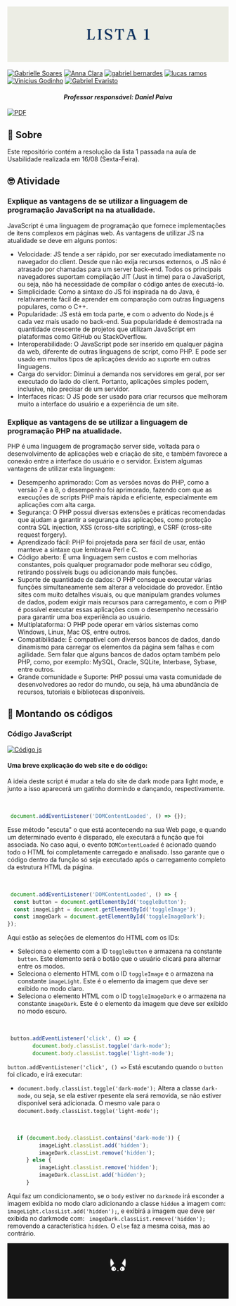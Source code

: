 <img src="https://github.com/S5-2024/lista-01-udwmj-2024/blob/main/assets/banners%20(4).png">

[![Gabrielle Soares ](https://img.shields.io/badge/Gabrielle_Soares_-black?style=for-the-badge&logo=github)](https://github.com/gabriellesote)
[![Anna Clara](https://img.shields.io/badge/Anna_Clara-black?style=for-the-badge&logo=github)](https://github.com/byasun)
[![gabriel bernardes](https://img.shields.io/badge/gabriel_bernardes-black?style=for-the-badge&logo=github)](https://github.com/Gabber28)
[![lucas ramos](https://img.shields.io/badge/lucas_ramos-black?style=for-the-badge&logo=github)](https://github.com/LucasRramos)
[![Vinicius Godinho ](https://img.shields.io/badge/Vinicius_Godinho_-black?style=for-the-badge&logo=github)](https://github.com/ViniciusMGodinho)
[![Gabriel Evaristo](https://img.shields.io/badge/Gabriel_Evaristo-black?style=for-the-badge&logo=github)](https://github.com/gabsevamac)

<h4 align="center"> <em> Professor responsável: Daniel Paiva </em></h4>

[![PDF](https://img.shields.io/badge/PDF-F05A7E?style=for-the-badge)](https://github.com/S5-2024/lista-01-udwmj-2024/blob/main/assets/lista_exercicio_I-2%5B1%5D.pdf)



## 📌 Sobre

<p>
  Este repositório contém a resolução da lista 1 passada na aula de Usabilidade realizada em 16/08 (Sexta-Feira).
  
 </p>


##  🤓 Atividade 

<h3> Explique as vantagens de se utilizar a linguagem de programação JavaScript na
na atualidade.
 </h3>

<p> JavaScript é uma linguagem de programação que fornece implementações de itens complexos em páginas web. As vantagens de utilizar JS na atualidade se deve em alguns pontos: 
 </p>

* Velocidade: JS tende a ser rápido, por ser executado imediatamente no navegador do client. Desde que não exija recursos externos, o JS não é atrasado por chamadas para um server back-end.  Todos os principais navegadores suportam compilação JIT (Just in time) para o JavaScript, ou seja, não há necessidade de compilar o código antes de executá-lo.
* Simplicidade: Como a sintaxe do JS foi inspirada na do Java, é relativamente fácil de aprender em comparação com outras linguagens populares, como o C++.
* Popularidade:  JS está em toda parte, e com o advento do Node.js é cada vez mais usado no back-end. Sua popularidade é demostrada na quantidade crescente de projetos que utilizam JavaScript em plataformas como GitHub ou StackOverflow.
* Interoperabilidade:  O JavaScript pode ser inserido em qualquer página da web, diferente de outras linguagens de script, como PHP. E pode ser usado em muitos tipos de aplicações devido ao suporte em outras linguagens.
* Carga do servidor: Diminui a demanda nos servidores em geral, por ser executado do lado do client. Portanto, aplicações simples podem, inclusive, não precisar de um servidor.
* Interfaces ricas:  O JS pode ser usado para criar recursos que melhoram muito a interface do usuário e a experiência de um site.
  
 <h3>Explique as vantagens de se utilizar a linguagem de programação PHP na
atualidade.
 </h3>

<p>PHP é uma linguagem de programação server side, voltada para o desenvolvimento de aplicações web e criação de site, e também favorece a conexão entre a interface do usuário e o servidor. Existem algumas vantagens de utilizar esta linguagem: </p>

* Desempenho aprimorado:  Com as versões novas do PHP, como a versão 7 e a 8, o desempenho foi aprimorado, fazendo com que as execuções de scripts PHP mais rápida e eficiente, especialmente em aplicações com alta carga.
* Segurança:  O PHP possui diversas extensões e práticas recomendadas que ajudam a garantir a segurança das aplicações, como proteção contra SQL injection, XSS (cross-site scripting), e CSRF (cross-site request forgery).
* Aprendizado fácil:  PHP foi projetada para ser fácil de usar, então manteve a sintaxe que lembrava Perl e C.
* Código aberto: É uma linguagem sem custos e com melhorias constantes, pois qualquer programador pode melhorar seu código, retirando possíveis bugs ou adicionando mais funções.
* Suporte de quantidade de dados:  O PHP consegue executar várias funções simultaneamente sem alterar a velocidade do provedor. Então sites com muito detalhes visuais, ou que manipulam grandes volumes de dados, podem exigir mais recursos para carregamento, e com o PHP é possível executar essas aplicações com o desempenho necessário para garantir uma boa experiência ao usuário.
* Multiplataforma:  O PHP pode operar em vários sistemas como Windows, Linux, Mac OS, entre outros.
* Compatibilidade:  É compatível com diversos bancos de dados, dando dinamismo para carregar os elementos da página sem falhas e com agilidade.  Sem falar que alguns bancos de dados optam também pelo PHP, como, por exemplo: MySQL, Oracle, SQLite, Interbase, Sybase, entre outros.
* Grande comunidade e Suporte: PHP possui uma vasta comunidade de desenvolvedores ao redor do mundo, ou seja, há uma abundância de recursos, tutoriais e bibliotecas disponíveis.


 <h2> 🩻 Montando os códigos </h2>
 
<h3> Código JavaScript</h3>

[![Código js](https://img.shields.io/badge/Código_js-D1E9F6?style=for-the-badge&logo=github&logoColor=FF8A8A)](https://github.com/S5-2024/lista-01-udwmj-2024/tree/main/JS)

 <h4> Uma breve explicação do web site e do código: </h4>

 <p>
   A ideia deste script é mudar a tela do site de dark mode para light mode, e junto a isso aparecerá um gatinho dormindo e dançando, respectivamente. 
 </p> <br>
 

```javascript
 document.addEventListener('DOMContentLoaded', () => {});

``` 
 <p> 
   
Esse método "escuta" o que está acontecendo na sua Web page, e quando um determinado evento é disparado, ele executará a função que foi associada. No caso aqui, o evento  `` DOMContentLoaded `` é acionado quando todo o HTML foi completamente carregado e analisado. Isso garante que o código dentro da função só seja executado após o carregamento completo da estrutura HTML da página.
 </p>

<br> 

```javascript
 document.addEventListener('DOMContentLoaded', () => {
  const button = document.getElementById('toggleButton');
  const imageLight = document.getElementById('toggleImage');
  const imageDark = document.getElementById('toggleImageDark');
});
```

<p> 
  
Aqui estão as seleções de elementos do HTML com os IDs:
  * Seleciona o elemento com a ID `toggleButton`  e armazena na constante `button`. Este elemento será o botão que o usuário clicará para alternar entre os modos.
  * Seleciona o elemento HTML com o ID `toggleImage` e o armazena na constante `imageLight`. Este é o elemento da imagem que deve ser exibido no modo claro.
  * Seleciona o elemento HTML com o ID `toggleImageDark` e o armazena na constante `imageDark`. Este é o elemento da imagem que deve ser exibido no modo escuro.
</p>

<br> 

```javascript
 button.addEventListener('click', () => {
        document.body.classList.toggle('dark-mode');
        document.body.classList.toggle('light-mode');
```
<p>

`button.addEventListener('click', () =>` Está escutando quando o `button` foi clicado, e irá executar:
* `document.body.classList.toggle('dark-mode');` Altera a classe `dark-mode`, ou seja, se ela estiver rpesente ela será removida, se não estiver disponível será adicionada. O mesmo vale para o `document.body.classList.toggle('light-mode');`
</p>
<br>

```javascript
   if (document.body.classList.contains('dark-mode')) {
          imageLight.classList.add('hidden');
          imageDark.classList.remove('hidden');
      } else {
          imageLight.classList.remove('hidden');
          imageDark.classList.add('hidden');
      }
```

<p>

Aqui faz um condicionamento, se o `body` estiver no `darkmode` irá esconder a imagem exibida no modo claro adicionando a classe `hidden` a imagem com: `imageLight.classList.add('hidden');`, e exibirá a imagem que deve ser exibida no darkmode com: ` imageDark.classList.remove('hidden');`  removendo a característica `hidden`. 
O `else` faz a mesma coisa, mas ao contrário. 
</p>



<div align=center width=100% height=100%> 

<img src="https://github.com/S5-2024/lista-01-udwmj-2024/blob/main/assets/banners.gif"> </div>
